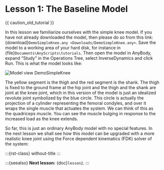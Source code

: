 # Lesson 1: The Baseline Model

{{ caution_old_tutorial }}

In this lesson we familiarize ourselves with the simple knee model. If
you have not already downloaded the model, then please do so from this
link: {download}`DemoSimpleKnee.any <Downloads/DemoSimpleKnee.any>`. Save the
model to a working area of your hard disk, for instance in
{file}`Documents\AnyScripts\tutorials`. Then open the model in AnyBody, expand
“Study” in the Operations Tree, select InverseDynamics and click Run.
This is what the model looks like:

![Model view DemoSimpleKnee](_static/lesson1/image1.png)

The yellow segment is the thigh and the red segment is the shank. The
thigh is fixed to the ground frame at the hip joint and the thigh and
the shank are joint at the knee joint, which in this version of the
model is just an idealized revolute joint symbolized by the blue circle.
This circle is actually the projection of a cylinder representing the
femoral condyles, and over it wraps the single muscle that actuates the
system. We can think of this as the quadriceps muscle. You can see the
muscle bulging in response to the increased load as the knee extends.

So far, this is just an ordinary AnyBody model with no special features.
In the next lesson we shall see how this model can be upgraded with a
more realistic knee joint using the Force dependent kinematics (FDK)
solver of the system:

:::{rst-class} without-title
:::

:::{seealso}
**Next lesson:** {doc}`lesson2`.
:::
